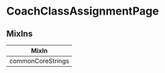 # CoachClassAssignmentPage

## MixIns

<!-- @vuese:CoachClassAssignmentPage:mixIns:start -->
|MixIn|
|---|
|commonCoreStrings|

<!-- @vuese:CoachClassAssignmentPage:mixIns:end -->
